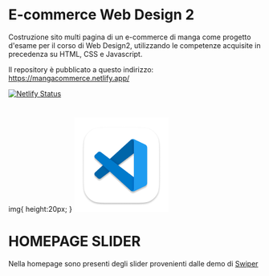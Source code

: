 # E-commerce Web Design 2
Costruzione sito multi pagina di un e-commerce di manga come progetto d'esame per il corso di Web Design2, utilizzando le competenze acquisite in precedenza su HTML, CSS e Javascript.

Il repository è pubblicato a questo indirizzo: https://mangacommerce.netlify.app/

[![Netlify Status](https://api.netlify.com/api/v1/badges/2b4e246c-0c18-443c-b2f4-bb624da1eb4b/deploy-status)](https://app.netlify.com/sites/mangacommerce/deploys)

#
img{
height:20px;
}
![VSC](/immagini/readme/app-icon.png)

# HOMEPAGE SLIDER
Nella homepage sono presenti degli slider provenienti dalle demo di [Swiper](https://swiperjs.com/demos)
